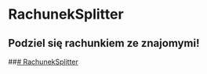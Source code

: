 # RachunekSplitter

## Podziel się rachunkiem ze znajomymi!
##[# RachunekSplitter](https://arturgreziak.github.io/BillSplitter/)

